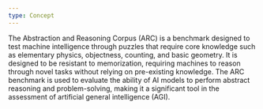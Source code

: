 ```yaml
---
type: Concept
---
```


The Abstraction and Reasoning Corpus (ARC) is a benchmark designed to test machine intelligence through puzzles that require core knowledge such as elementary physics, objectness, counting, and basic geometry. It is designed to be resistant to memorization, requiring machines to reason through novel tasks without relying on pre-existing knowledge. The ARC benchmark is used to evaluate the ability of AI models to perform abstract reasoning and problem-solving, making it a significant tool in the assessment of artificial general intelligence (AGI).